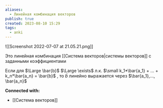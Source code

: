 ```yaml
---
aliases:
  - Линейная комбинация векторов
publish: true
created: 2023-08-10 15:29
tags:
  - anki
---
```

![[Screenshot 2022-07-07 at 21.05.21.png]]

Это линейная комбинация [[Система векторов|системы векторов]] с заданными коэффициентами


Если для $\Large \bar{b}$ $\Large \exists$ л.к. $\small k_1*\bar{a_1} + ... + k_n*\bar{a_n} = \bar{b}$  , то  $\bar{b}$  линейно выражается через $\bar{a_1},..., \bar{a_n}$





**Connected with:**
- [[Система векторов]]



